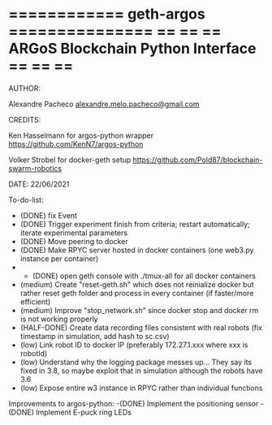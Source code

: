 ============ geth-argos ===============
==                                   ==
== ARGoS Blockchain Python Interface ==
==                                   ==
=======================================

AUTHOR: 

Alexandre Pacheco  <alexandre.melo.pacheco@gmail.com>

CREDITS:

Ken Hasselmann for argos-python wrapper <https://github.com/KenN7/argos-python>

Volker Strobel for docker-geth setup <https://github.com/Pold87/blockchain-swarm-robotics>

DATE: 22/06/2021


To-do-list:
- (DONE) fix Event 
- (DONE) Trigger experiment finish from criteria; restart automatically; iterate experimental parameters
- (DONE) Move peering to docker
- (DONE) Make RPYC server hosted in docker containers (one web3.py instance per container)
- - (DONE) open geth console with ./tmux-all for all docker containers
- (medium) Create "reset-geth.sh" which does not reinialize docker but rather reset geth folder and process in every container (if faster/more efficient)
- (medium) Improve "stop_network.sh" since docker stop and docker rm is not working properly
- (HALF-DONE) Create data recording files consistent with real robots (fix timestamp in simulation, add hash to sc.csv)
- (low) Link robot ID to docker IP (preferably 172.27.1.xxx where xxx is robotId)
- (low) Understand why the logging package messes up... They say its fixed in 3.8, so maybe exploit that in simulation although the robots have 3.6
- (low) Expose entire w3 instance in RPYC rather than individual functions

Improvements to argos-python:
-(DONE) Implement the positioning sensor
-(DONE) Implement E-puck ring LEDs
